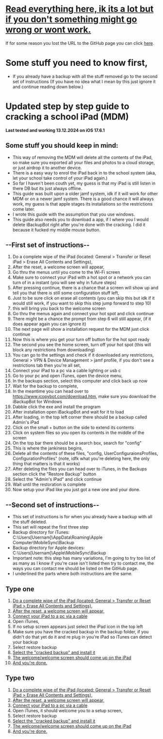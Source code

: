 # <ins>**Read everything here, ik its a lot but if you don't something might go wrong or wont work.**</ins>

If for some reason you lost the URL to the GitHub page you can click [here]((https://github.com/Cagecellag/Remove-MDM)).

# **Some stuff you need to know first,**

- If you already have a backup with all the stuff removed go to the second set of instructions (If you have no idea what I mean by this just ignore it and continue reading down below.)

# **Updated step by step guide to cracking a school iPad (MDM)**

**Last tested and working 13.12.2024 on iOS 17.6.1**

## **Some stuff you should keep in mind:**

- This way of removing the MDM will delete all the contents of the iPad, so make sure you exported all your files and photos to a cloud storage, or just airdrop it to another device.
- There is a easy way to enrol the iPad back in to the school system (aka, let your school take control of your iPad again.)
- So far I haven't been couth yet, my guess is that my iPad is still listen in there DB but its just always offline.
- This guide was built upon a older jamf system, idk if it will work for other MDM or on a newer jamf system. There is a good chance it will always work, my guess is that apple stages its installations so the restrictions come later.
- I wrote this guide with the assumption that you use windows.
- This guide also needs you to download a app, if I where you I would delete iBackupBot right after you're done with the cracking. I did it because it fucked my middle mouse button.

## **--First set of instructions--**

1. Do a complete wipe of the iPad (located: General > Transfer or Reset iPad > Erase All Contents and Settings),
2. After the reset, a welcome screen will appear,
3. Go thru the menus until you come to the Wi-Fi screen
4. Make sure to connect your iPad with a hot spot or a network you can turn of in a instant (you will see why in future steps)
5. After pressing continue, there is a chance that a screen will show up and tell you that there is still some configuration stuff left,  
6. Just to be sure click on erase all contents (you can skip this but idk if it would still work, if you want to skip this step jump forward to step 10)
7. this will bring you back to the welcome screen
8. Go thru the menus again and connect your hot spot and click continue
9. There might be a chance the prompt from step 6 will still appear, (if it does appear again you can ignore it)
10. The next page will show a installation request for the MDM just click continue
11. Now this is where you get your turn off button for the hot spot ready
12. The second you see the home screen, turn off your hot spot (this will block any restrictions from downloading)
13. You can go to the settings and check if it downloaded any restrictions, General > VPN & Device Management >  jamf profile, if you don't see a restrictions tab then you're all set,
14. Connect your iPad to a pc via a cable lighting or usb c
15. Go to your pc and open iTunes, open the device menu,
16. In the backups section, select this computer and click back up now
17. Wait for the backup to complete,
18. In the meantime you can head over to <https://www.icopybot.com/download.htm>, make sure you download the iBackupBot for Windows
19. Dabble click the exe and install the program
20. After installation open iBackupBot and wait for it to load
21. After loading, in the top left corner there should be a backup called Admin's iPad
22. Click on the small + button on the side to extend its contents
23. Click on system files so you open its contents in the middle of the screen
24. On the top bar there should be a search box, search for "config"
25. This is where the jankiness begins,
26. Delete all the contents of these files, "config, UserConfiguraionsProfiles, ConfigurationProfiles" (note, idfk what you're deleting here, the only thing that matters is that it works)
27. After deleting the files you can head over to iTunes, in the Backups section click the "Restore Backup" button
28. Select the "Admin's iPad" and click continue
29. Wait until the restoration is complete
30. Now setup your iPad like you just got a new one and your done.

## **--Second set of instructions--**

- This set of instructions is for when you already have a backup with all the stuff deleted.
- This set will repeat the first three step
- Backup directory for iTunes: C:\Users\[Usernam]\AppData\Roaming\Apple Computer\MobileSync\Backup
- Backup directory for Apple devices: C:\Users\[Usernam]\Apple\MobileSync\Backup
- Important note: this step has many variations, I'm going to try too list of as many as I know if you're case isn't listed then try to contact me, the ways you can contact me should be listed on the GitHub page.
- I underlined the parts where both instructions are the same.

## **Type one**

1. <ins>Do a complete wipe of the iPad (located: General > Transfer or Reset iPad > Erase All Contents and Settings),
2. <ins>After the reset, a welcome screen will appear,
3. <ins>Connect your iPad to a pc via a cable
4. Open iTunes,
5. If no setup screen appears just select the iPad icon in the top left
6. Make sure you have the cracked backup in the backup folder, if you didn't do that yet do it and re plug in you're iPad so iTunes can detect your backup
7. Select restore backup
8. <ins>Select the "cracked backup" and install it
9. <ins>The welcome/welcome screen should come up on the iPad
10. <ins>And you're done.

## **Type two**

1. <ins>Do a complete wipe of the iPad (located: General > Transfer or Reset iPad > Erase All Contents and Settings),
2. <ins>After the reset, a welcome screen will appear,
3. <ins>Connect your iPad to a pc via a cable
4. Open iTunes, it should welcome you to a setup screen,
5. Select restore backup
6. <ins>Select the "cracked backup" and install it
7. <ins>The welcome/welcome screen should come up on the iPad
8. <ins>And you're done.
